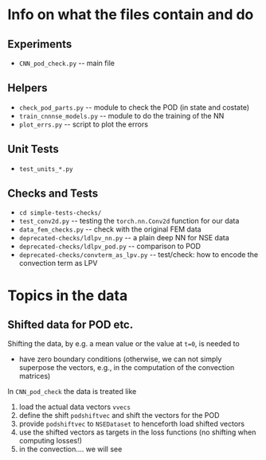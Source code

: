 # Info on what the files contain and do

## Experiments

 * `CNN_pod_check.py` -- main file

## Helpers

 * `check_pod_parts.py` -- module to check the POD (in state and costate)
 * `train_cnnnse_models.py` -- module to do the training of the NN
 * `plot_errs.py` -- script to plot the errors

## Unit Tests

 * `test_units_*.py` 

## Checks and Tests

 * `cd simple-tests-checks/`
 * `test_conv2d.py` -- testing the `torch.nn.Conv2d` function for our data
 * `data_fem_checks.py` -- check with the original FEM data 
 * `deprecated-checks/ldlpv_nn.py` -- a plain deep NN for NSE data
 * `deprecated-checks/ldlpv_pod.py` -- comparison to POD
 * `deprecated-checks/convterm_as_lpv.py` -- test/check: how to encode the convection term as LPV

# Topics in the data

## Shifted data for POD etc.

Shifting the data, by e.g. a mean value or the value at `t=0`, is needed to

 * have zero boundary conditions (otherwise, we can not simply superpose the vectors, e.g., in the computation of the convection matrices)

In `CNN_pod_check` the data is treated like

1. load the actual data vectors `vvecs`
1. define the shift `podshiftvec` and shift the vectors for the POD
1. provide `podshiftvec` to `NSEDataset` to henceforth load shifted vectors
1. use the shifted vectors as targets in the loss functions (no shifting when computing losses!) 
1. in the convection.... we will see
